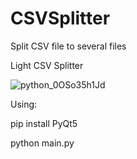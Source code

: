 # CSVSplitter
Split CSV file to several files

Light CSV Splitter

![python_0OSo35h1Jd](https://user-images.githubusercontent.com/49311518/212469965-7e62a7a3-ef90-4046-a9d2-aa67f01ba7a2.png)

Using:

pip install PyQt5

python main.py
